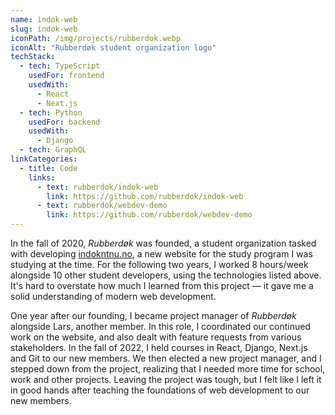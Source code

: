 ```yaml
---
name: indok-web
slug: indok-web
iconPath: /img/projects/rubberdok.webp
iconAlt: "Rubberdøk student organization logo"
techStack:
  - tech: TypeScript
    usedFor: frontend
    usedWith:
      - React
      - Next.js
  - tech: Python
    usedFor: backend
    usedWith:
      - Django
  - tech: GraphQL
linkCategories:
  - title: Code
    links:
      - text: rubberdok/indok-web
        link: https://github.com/rubberdok/indok-web
      - text: rubberdok/webdev-demo
        link: https://github.com/rubberdok/webdev-demo
---
```


In the fall of 2020, _Rubberdøk_ was founded, a student organization tasked with developing
[indokntnu.no](https://indokntnu.no/), a new website for the study program I was studying at the
time. For the following two years, I worked 8 hours/week alongside 10 other student developers,
using the technologies listed above. It's hard to overstate how much I learned from this project —
it gave me a solid understanding of modern web development.

One year after our founding, I became project manager of _Rubberdøk_ alongside Lars, another member.
In this role, I coordinated our continued work on the website, and also dealt with feature requests
from various stakeholders. In the fall of 2022, I held courses in React, Django, Next.js and Git to
our new members. We then elected a new project manager, and I stepped down from the project,
realizing that I needed more time for school, work and other projects. Leaving the project was
tough, but I felt like I left it in good hands after teaching the foundations of web development to
our new members.
